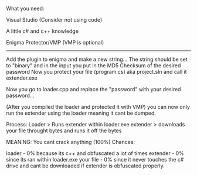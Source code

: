 What you need:

Visual Studio (Consider not using code)

A little c# and c++ knowledge

Enigma Protector/VMP (VMP is optional)


----------------------------
 
 Add the plugin to enigma and make a new string...
 The string should be set to "binary" and in the input you put in the MD5 Checksum of the desired password
 Now you protect your file (program.cs) aka project.sln and call it extender.exe
 
 Now you go to loader.cpp and replace the "password" with your desired password...
 
 (After you compiled the loader and protected it with VMP) you can now only run the extender using the loader meaning it cant be dumped.
 
 
 
 
 Process:
Loader > Runs extender within loader.exe
extender > downloads your file throught bytes and runs it off the bytes

MEANING: You cant crack anything (100%)
Chances:

loader - 0% because its c++ and obfuscated a lot of times
extender - 0% since its ran within loader.exe
your file - 0% since it never touches the c# drive and cant be downloaded if extender is obfuscated properly.

